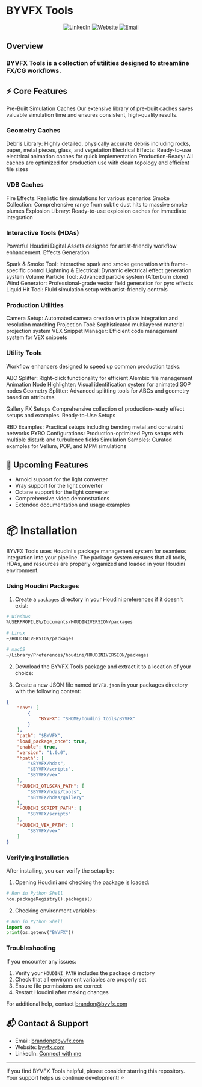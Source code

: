 # BYVFX Tools

<div align="center">

[![LinkedIn](https://img.shields.io/badge/LinkedIn-Connect-blue.svg)](https://linkedin.com/brandoncyoung)
[![Website](https://img.shields.io/badge/Website-BYVFX-green.svg)](https://byvfx.com/)
[![Email](https://img.shields.io/badge/Email-Contact-red.svg)](mailto:brandon@byvfx.com)

</div>

## Overview

### BYVFX Tools is a collection of utilities designed to streamline FX/CG workflows.

## ⚡ Core Features
Pre-Built Simulation Caches
Our extensive library of pre-built caches saves valuable simulation time and ensures consistent, high-quality results.
### Geometry Caches

Debris Library: Highly detailed, physically accurate debris including rocks, paper, metal pieces, glass, and vegetation
Electrical Effects: Ready-to-use electrical animation caches for quick implementation
Production-Ready: All caches are optimized for production use with clean topology and efficient file sizes

### VDB Caches

Fire Effects: Realistic fire simulations for various scenarios
Smoke Collection: Comprehensive range from subtle dust hits to massive smoke plumes
Explosion Library: Ready-to-use explosion caches for immediate integration

### Interactive Tools (HDAs)
Powerful Houdini Digital Assets designed for artist-friendly workflow enhancement.
Effects Generation

Spark & Smoke Tool: Interactive spark and smoke generation with frame-specific control
Lightning & Electrical: Dynamic electrical effect generation system
Volume Particle Tool: Advanced particle system (Afterburn clone)
Wind Generator: Professional-grade vector field generation for pyro effects
Liquid Hit Tool: Fluid simulation setup with artist-friendly controls

### Production Utilities

Camera Setup: Automated camera creation with plate integration and resolution matching
Projection Tool: Sophisticated multilayered material projection system
VEX Snippet Manager: Efficient code management system for VEX snippets

### Utility Tools
Workflow enhancers designed to speed up common production tasks.

ABC Splitter: Right-click functionality for efficient Alembic file management
Animation Node Highlighter: Visual identification system for animated SOP nodes
Geometry Splitter: Advanced splitting tools for ABCs and geometry based on attributes

Gallery FX Setups
Comprehensive collection of production-ready effect setups and examples.
Ready-to-Use Setups

RBD Examples: Practical setups including bending metal and constraint networks
PYRO Configurations: Production-optimized Pyro setups with multiple disturb and turbulence fields
Simulation Samples: Curated examples for Vellum, POP, and MPM simulations
## 🚀 Upcoming Features

- Arnold support for the light converter
- Vray support for the light converter
- Octane support for the light converter
- Comprehensive video demonstrations
- Extended documentation and usage examples


# 📦 Installation

BYVFX Tools uses Houdini's package management system for seamless integration into your pipeline. The package system ensures that all tools, HDAs, and resources are properly organized and loaded in your Houdini environment.

### Using Houdini Packages

1. Create a `packages` directory in your Houdini preferences if it doesn't exist:
```bash
# Windows
%USERPROFILE%/Documents/HOUDINIVERSION/packages

# Linux
~/HOUDINIVERSION/packages

# macOS
~/Library/Preferences/houdini/HOUDINIVERSION/packages
```

2. Download the BYVFX Tools package and extract it to a location of your choice:


3. Create a new JSON file named `BYVFX.json` in your packages directory with the following content:
```json
{
    "env": [
        {
            "BYVFX": "$HOME/houdini_tools/BYVFX"
        }
    ],
    "path": "$BYVFX",
    "load_package_once": true,
    "enable": true,
    "version": "1.0.0",
    "hpath": [
        "$BYVFX/hdas",
        "$BYVFX/scripts",
        "$BYVFX/vex"
    ],
    "HOUDINI_OTLSCAN_PATH": [
        "$BYVFX/hdas/tools",
        "$BYVFX/hdas/gallery"
    ],
    "HOUDINI_SCRIPT_PATH": [
        "$BYVFX/scripts"
    ],
    "HOUDINI_VEX_PATH": [
        "$BYVFX/vex"
    ]
}
```

### Verifying Installation

After installing, you can verify the setup by:

1. Opening Houdini and checking the package is loaded:
```python
# Run in Python Shell
hou.packageRegistry().packages()
```

2. Checking environment variables:
```python
# Run in Python Shell
import os
print(os.getenv("BYVFX"))
```


### Troubleshooting

If you encounter any issues:

1. Verify your `HOUDINI_PATH` includes the package directory
2. Check that all environment variables are properly set
3. Ensure file permissions are correct
4. Restart Houdini after making changes

For additional help, contact [brandon@byvfx.com](mailto:brandon@byvfx.com)


## 📬 Contact & Support

- Email: [brandon@byvfx.com](mailto:brandon@byvfx.com)
- Website: [byvfx.com](https://byvfx.com)
- LinkedIn: [Connect with me](https://linkedin.com/brandoncyoung)

---

If you find BYVFX Tools helpful, please consider starring this repository. Your support helps us continue development! ⭐


